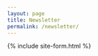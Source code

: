 ```yaml
---
layout: page
title: Newsletter
permalink: /newsletter/
---
```


{% include site-form.html %}
